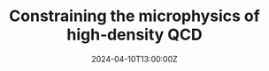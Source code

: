 ---
title: "Constraining the microphysics of high‑density QCD"
publication: "University of Michigan (Ann Arbor, USA) -- Seminar" 
event_url: 
authors: 
    - admin
# Talk start and end times.
#   End time can optionally be hidden by prefixing the line with `#`.
date: '2024-04-10T13:00:00Z'
date_end: '2024-03-20T15:00:00Z'
all_day: false
# Schedule page publish date (NOT talk date).
publishDate: '2017-03-20T00:00:00Z'

tags: []

# Is this a featured talk? (true/false)
featured: false

url_slides: ""
---